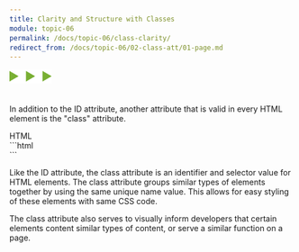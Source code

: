 ```yaml
---
title: Clarity and Structure with Classes
module: topic-06
permalink: /docs/topic-06/class-clarity/
redirect_from: /docs/topic-06/02-class-att/01-page.md
---
```


<img src="./../../../img/arrow-divider.svg" style="width: 75px; border: none; margin: 0px 0 20px 0" />

In addition to the ID attribute, another attribute that is valid in every HTML element is the "class" attribute.

<div id="code-heading">HTML</div>
```html
<div class="a-unique-class-name" id="a-unique-id">
```

Like the ID attribute, the class attribute is an identifier and selector value for HTML elements. The class attribute groups similar types of elements together by using the same unique name value. This allows for easy styling of these elements with same CSS code.

The class attribute also serves to visually inform developers that certain elements content similar types of content, or serve a similar function on a page.

<p data-height="600" data-theme-id="30567" data-slug-hash="veaLxm" data-default-tab="html" data-user="Media-Ed-Online" data-embed-version="2" data-pen-title="veaLxm" class="codepen"></p>

